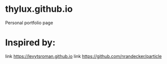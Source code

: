 # thylux.github.io
Personal portfolio page

# Inspired by:
link https://levytsroman.github.io
link https://github.com/nrandecker/particle